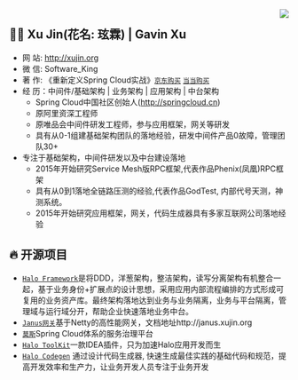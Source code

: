 <img align="right" src="https://github-readme-stats.vercel.app/api?username=softwareking&theme=tokyonight&show_icons=true" />

## 👨‍🚒 Xu Jin(花名: 玹霖) | Gavin Xu

- 网   站: http://xujin.org
- 微   信: Software_King
- 著   作: 《重新定义Spring Cloud实战》[`京东购买`](https://item.jd.com/12447280.html) [`当当购买`](http://product.dangdang.com/25348282.html)
- 经   历：中间件/基础架构 | 业务架构 | 应用架构 | 中台架构
    - Spring Cloud中国社区创始人(http://springcloud.cn)
    - 原阿里资深工程师
    - 原唯品会中间件研发工程师，参与应用框架，网关等研发
    - 具有从0-1组建基础架构团队的落地经验，研发中间件产品0故障，管理团队30+
- 专注于基础架构，中间件研发以及中台建设落地
    - 2015年开始研究Service Mesh版RPC框架,代表作品Phenix(凤凰)RPC框架
    - 具有从0到1落地全链路压测的经验,代表作品GodTest, 内部代号天测，神测系统。
    - 2015年开始研究应用框架，网关，代码生成器具有多家互联网公司落地经验

## 🔥 开源项目

 - [`Halo Framework`](https://xujin.org/projects/halo/overview/)是将DDD，洋葱架构，整洁架构，读写分离架构有机整合一起，基于业务身份+扩展点的设计思想，采用应用内部流程编排的方式形成可复用的业务资产库。最终架构落地达到业务与业务隔离，业务与平台隔离，管理域与运行域分开，帮助企业快速落地业务中台。
 - [`Janus网关`](https://github.com/JanusTeam/Janus)基于Netty的高性能网关，文档地址http://janus.xujin.org
 - [`莫斯`](https://github.com/SpringCloud/Moss)Spring Cloud体系的服务治理平台
 - [`Halo ToolKit`](https://xujin.org/projects/halo-toolkit/overview/)一款IDEA插件，只为加速Halo应用开发而生
 - [`Halo Codegen`](https://xujin.org/projects/halo-codegen/overview/) 通过设计代码生成器, 快速生成最佳实践的基础代码和规范，提高开发效率和生产力，让业务开发人员专注于业务开发

